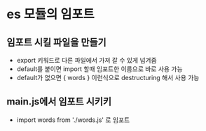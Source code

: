 # es 모듈의 임포트

## 임포트 시킬 파일을 만들기

- export 키워드로 다른 파일에서 가져 갈 수 있게 넘겨줌
- default를 붙이면 import 할때 임포트한 이름으로 바로 사용 가능
- default가 없으면 { words } 이런식으로 destructuring 해서 사용 가능

## main.js에서 임포트 시키키

- import words from './words.js' 로 임포트
